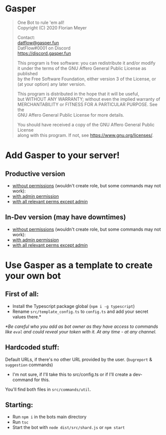 # Gasper
  
>One Bot to rule 'em all!  
>Copyright (C) 2020 Florian Meyer  
>  
>Contact:  
>datflow@gasper.fun  
>DatFlow#0001 on Discord  
>https://discord.gasper.fun  
>  
>This program is free software: you can redistribute it and/or modify  
>it under the terms of the GNU Affero General Public License as published  
>by the Free Software Foundation, either version 3 of the License, or  
>(at your option) any later version.  
>  
>This program is distributed in the hope that it will be useful,  
>but WITHOUT ANY WARRANTY; without even the implied warranty of  
>MERCHANTABILITY or FITNESS FOR A PARTICULAR PURPOSE.  See the  
>GNU Affero General Public License for more details.  
>  
>You should have received a copy of the GNU Affero General Public License  
>along with this program.  If not, see <https://www.gnu.org/licenses/>.

# Add Gasper to your server!
## Productive version
- [without permissions](https://discordapp.com/api/oauth2/authorize?client_id=673613224389640228&permissions=0&scope=bot 'no role') (wouldn't create role, but some commands may not work): 
- [with admin permission](https://discordapp.com/api/oauth2/authorize?client_id=673613224389640228&permissions=8&scope=bot 'admin shit')
- [with all relevant perms except admin](https://discordapp.com/api/oauth2/authorize?client_id=673613224389640228&permissions=2147483127&scope=bot 'i can almost everything!')

## In-Dev version (may have downtimes)
- [without permissions](https://discordapp.com/api/oauth2/authorize?client_id=700263987249545226&permissions=0&scope=bot 'no role') (wouldn't create role, but some commands may not work): 
- [with admin permission](https://discordapp.com/api/oauth2/authorize?client_id=700263987249545226&permissions=8&scope=bot 'admin shit')
- [with all relevant perms except admin](https://discordapp.com/api/oauth2/authorize?client_id=700263987249545226&permissions=2147483127&scope=bot 'i can almost everything!')
     
      
       
       
       
# Use Gasper as a template to create your own bot     
## First of all:   
- Install the Typescript package global (`npm i -g typescript`)      
- Rename `src/template_config.ts` to `config.ts` and add your secret values there.\*     
      
*\*Be careful who you add as bot owner as they have access to commands like `eval` and could reveal your token with it. At any time - at any channel.*   
      
## Hardcoded stuff:  
Default URLs, if there's no other URL provided by the user. (`bugreport` & `suggestion` commands)       
- I'm not sure, if I'll take this to src/config.ts or if I'll create a dev-command for this.    
     
You'll find both files in `src/commands/util`.   
     
## Starting:    
- Run `npm i` in the bots main directory      
- Run `tsc`    
- Start the bot with `node dist/src/shard.js` or `npm start`
